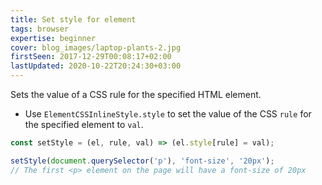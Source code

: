 ```yaml
---
title: Set style for element
tags: browser
expertise: beginner
cover: blog_images/laptop-plants-2.jpg
firstSeen: 2017-12-29T00:08:17+02:00
lastUpdated: 2020-10-22T20:24:30+03:00
---
```


Sets the value of a CSS rule for the specified HTML element.

- Use `ElementCSSInlineStyle.style` to set the value of the CSS `rule` for the specified element to `val`.

```js
const setStyle = (el, rule, val) => (el.style[rule] = val);
```

```js
setStyle(document.querySelector('p'), 'font-size', '20px');
// The first <p> element on the page will have a font-size of 20px
```
